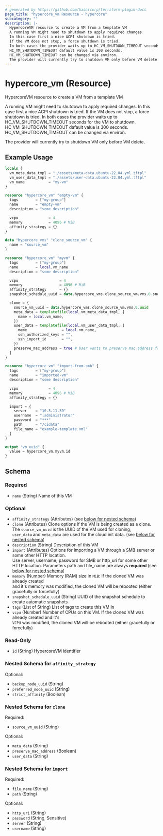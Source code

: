 ```yaml
---
# generated by https://github.com/hashicorp/terraform-plugin-docs
page_title: "hypercore_vm Resource - hypercore"
subcategory: ""
description: |-
  HypercoreVM resource to create a VM from a template VM
  A running VM might need to shutdown to apply required changes.
  In this case first a nice ACPI shutdown is tried.
  If the VM does not stop, a force shutdown is tried.
  In both cases the provider waits up to HC_VM_SHUTDOWN_TIMEOUT seconds for the VM to shutdown.
  HC_VM_SHUTDOWN_TIMEOUT dafault value is 300 seconds.
  HC_VM_SHUTDOWN_TIMEOUT can be changed via environ.
  The provider will currently try to shutdown VM only before VM delete.
---
```


# hypercore_vm (Resource)

HypercoreVM resource to create a VM from a template VM

A running VM might need to shutdown to apply required changes.
In this case first a nice ACPI shutdown is tried.
If the VM does not stop, a force shutdown is tried.
In both cases the provider waits up to HC_VM_SHUTDOWN_TIMEOUT seconds for the VM to shutdown.
HC_VM_SHUTDOWN_TIMEOUT dafault value is 300 seconds.
HC_VM_SHUTDOWN_TIMEOUT can be changed via environ.

The provider will currently try to shutdown VM only before VM delete.

## Example Usage

```terraform
locals {
  vm_meta_data_tmpl = "./assets/meta-data.ubuntu-22.04.yml.tftpl"
  vm_user_data_tmpl = "./assets/user-data.ubuntu-22.04.yml.tftpl"
  vm_name           = "my-vm"
}

resource "hypercore_vm" "empty-vm" {
  tags        = ["my-group"]
  name        = "empty-vm"
  description = "some description"

  vcpu              = 4
  memory            = 4096 # MiB
  affinity_strategy = {}
}

data "hypercore_vms" "clone_source_vm" {
  name = "source_vm"
}

resource "hypercore_vm" "myvm" {
  tags        = ["my-group"]
  name        = local.vm_name
  description = "some description"

  vcpu                   = 4
  memory                 = 4096 # MiB
  affinity_strategy      = {}
  snapshot_schedule_uuid = data.hypercore_vms.clone_source_vm.vms.0.snapshot_schedule_uuid

  clone = {
    source_vm_uuid = data.hypercore_vms.clone_source_vm.vms.0.uuid
    meta_data = templatefile(local.vm_meta_data_tmpl, {
      name = local.vm_name,
    })
    user_data = templatefile(local.vm_user_data_tmpl, {
      name                = local.vm_name,
      ssh_authorized_keys = "",
      ssh_import_id       = "",
    })
    preserve_mac_address = true # User wants to preserve mac address from the source machine (Default is false)
  }
}

resource "hypercore_vm" "import-from-smb" {
  tags        = ["my-group"]
  name        = "imported-vm"
  description = "some description"

  vcpu              = 4
  memory            = 4096 # MiB
  affinity_strategy = {}

  import = {
    server    = "10.5.11.39"
    username  = ";administrator"
    password  = "***"
    path      = "/cidata"
    file_name = "example-template.xml"
  }
}

output "vm_uuid" {
  value = hypercore_vm.myvm.id
}
```

<!-- schema generated by tfplugindocs -->
## Schema

### Required

- `name` (String) Name of this VM

### Optional

- `affinity_strategy` (Attributes) (see [below for nested schema](#nestedatt--affinity_strategy))
- `clone` (Attributes) Clone options if the VM is being created as a clone. The `source_vm_uuid` is the UUID of the VM used for cloning, <br>`user_data` and `meta_data` are used for the cloud init data. (see [below for nested schema](#nestedatt--clone))
- `description` (String) Description of this VM
- `import` (Attributes) Options for importing a VM through a SMB server or some other HTTP location. <br>Use server, username, password for SMB or http_uri for some other HTTP location. Parameters path and file_name are always **required** (see [below for nested schema](#nestedatt--import))
- `memory` (Number) Memory (RAM) size in `MiB`: If the cloned VM was already created <br>and it's memory was modified, the cloned VM will be rebooted (either gracefully or forcefully)
- `snapshot_schedule_uuid` (String) UUID of the snapshot schedule to create automatic snapshots
- `tags` (List of String) List of tags to create this VM in
- `vcpu` (Number) Number of CPUs on this VM. If the cloned VM was already created and it's <br>`VCPU` was modified, the cloned VM will be rebooted (either gracefully or forcefully)

### Read-Only

- `id` (String) HypercoreVM identifier

<a id="nestedatt--affinity_strategy"></a>
### Nested Schema for `affinity_strategy`

Optional:

- `backup_node_uuid` (String)
- `preferred_node_uuid` (String)
- `strict_affinity` (Boolean)


<a id="nestedatt--clone"></a>
### Nested Schema for `clone`

Required:

- `source_vm_uuid` (String)

Optional:

- `meta_data` (String)
- `preserve_mac_address` (Boolean)
- `user_data` (String)


<a id="nestedatt--import"></a>
### Nested Schema for `import`

Required:

- `file_name` (String)
- `path` (String)

Optional:

- `http_uri` (String)
- `password` (String, Sensitive)
- `server` (String)
- `username` (String)
